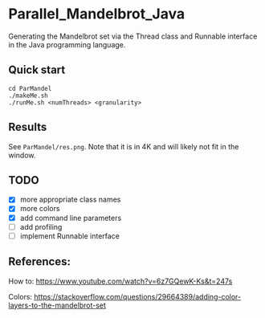 # Parallel_Mandelbrot_Java

Generating the Mandelbrot set via the Thread class and Runnable interface in the Java programming language.

## Quick start

```console
cd ParMandel
./makeMe.sh
./runMe.sh <numThreads> <granularity>
```

## Results
See `ParMandel/res.png`. Note that it is in 4K and will likely not fit in the window.

## TODO

- [X] more appropriate class names
- [X] more colors
- [X] add command line parameters
- [ ] add profiling
- [ ] implement Runnable interface

## References:
 
How to: https://www.youtube.com/watch?v=6z7GQewK-Ks&t=247s

Colors: https://stackoverflow.com/questions/29664389/adding-color-layers-to-the-mandelbrot-set
